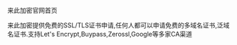 来此加密官网首页

来此加密提供免费的SSL/TLS证书申请,任何人都可以申请免费的多域名证书,泛域名证书.支持Let&#39;s Encrypt,Buypass,Zerossl,Google等多家CA渠道
